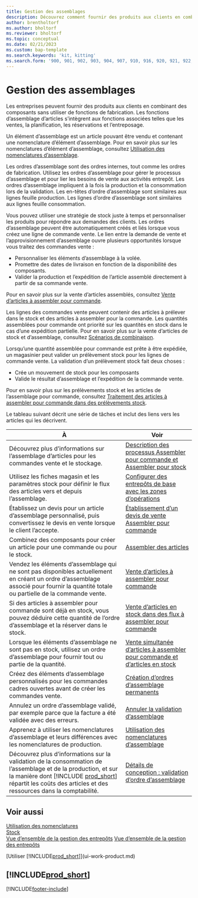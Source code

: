 ```yaml
---
title: Gestion des assemblages
description: Découvrez comment fournir des produits aux clients en combinant des composants dans des processus simples sans utiliser de fonctions de fabrication.
author: brentholtorf
ms.author: bholtorf
ms.reviewer: bholtorf
ms.topic: conceptual
ms.date: 02/21/2023
ms.custom: bap-template
ms.search.keywords: 'kit, kitting'
ms.search.form: '900, 901, 902, 903, 904, 907, 910, 916, 920, 921, 922, 923, 940, 941, 942, 930, 931, 932, 914, 915, 905'
---
```

# Gestion des assemblages

Les entreprises peuvent fournir des produits aux clients en combinant des composants sans utiliser de fonctions de fabrication. Les fonctions d’assemblage d’articles s’intègrent aux fonctions associées telles que les ventes, la planification, les réservations et l’entreposage.  

Un élément d’assemblage est un article pouvant être vendu et contenant une nomenclature d’élément d’assemblage. Pour en savoir plus sur les nomenclatures d’élément d’assemblage, consultez [Utilisation des nomenclatures d’assemblage](assembly-how-work-assembly-boms.md).

Les ordres d’assemblage sont des ordres internes, tout comme les ordres de fabrication. Utilisez les ordres d’assemblage pour gérer le processus d’assemblage et pour lier les besoins de vente aux activités entrepôt. Les ordres d’assemblage impliquent à la fois la production et la consommation lors de la validation. Les en-têtes d’ordre d’assemblage sont similaires aux lignes feuille production. Les lignes d’ordre d’assemblage sont similaires aux lignes feuille consommation.  

Vous pouvez utiliser une stratégie de stock juste à temps et personnaliser les produits pour répondre aux demandes des clients. Les ordres d’assemblage peuvent être automatiquement créés et liés lorsque vous créez une ligne de commande vente. Le lien entre la demande de vente et l’approvisionnement d’assemblage ouvre plusieurs opportunités lorsque vous traitez des commandes vente :

* Personnaliser les éléments d’assemblage à la volée.
* Promettre des dates de livraison en fonction de la disponibilité des composants.
* Valider la production et l’expédition de l’article assemblé directement à partir de sa commande vente.

Pour en savoir plus sur la vente d’articles assemblés, consultez [Vente d’articles à assembler pour commande](assembly-how-to-sell-items-assembled-to-order.md).  

Les lignes des commandes vente peuvent contenir des articles à prélever dans le stock et des articles à assembler pour la commande. Les quantités assemblées pour commande ont priorité sur les quantités en stock dans le cas d’une expédition partielle. Pour en savoir plus sur la vente d’articles de stock et d’assemblage, consultez [Scénarios de combinaison](assembly-assemble-to-order-or-assemble-to-stock.md#combination-scenarios).  

Lorsqu’une quantité assemblée pour commande est prête à être expédiée, un magasinier peut valider un prélèvement stock pour les lignes de commande vente. La validation d’un prélèvement stock fait deux choses :

* Crée un mouvement de stock pour les composants
* Valide le résultat d’assemblage et l’expédition de la commande vente.

Pour en savoir plus sur les prélèvements stock et les articles de l’assemblage pour commande, consultez [Traitement des articles à assembler pour commande dans des prélèvements stock](warehouse-how-to-pick-items-with-inventory-picks.md#handling-assemble-to-order-items-with-inventory-picks).

Le tableau suivant décrit une série de tâches et inclut des liens vers les articles qui les décrivent.

|**À**|**Voir**|  
|------------|-------------|  
|Découvrez plus d’informations sur l’assemblage d’articles pour les commandes vente et le stockage.|[Description des processus Assembler pour commande et Assembler pour stock](assembly-assemble-to-order-or-assemble-to-stock.md)|
|Utilisez les fiches magasin et les paramètres stock pour définir le flux des articles vers et depuis l’assemblage.|[Configurer des entrepôts de base avec les zones d’opérations](warehouse-how-to-set-up-basic-warehouses-with-operations-areas.md)|
|Établissez un devis pour un article d’assemblage personnalisé, puis convertissez le devis en vente lorsque le client l’accepte.|[Établissement d’un devis de vente Assembler pour commande](assembly-how-to-quote-an-assemble-to-order-sale.md)|
|Combinez des composants pour créer un article pour une commande ou pour le stock.|[Assembler des articles](assembly-how-to-assemble-items.md)|  
|Vendez les éléments d’assemblage qui ne sont pas disponibles actuellement en créant un ordre d’assemblage associé pour fournir la quantité totale ou partielle de la commande vente.|[Vente d’articles à assembler pour commande](assembly-how-to-sell-items-assembled-to-order.md)|
|Si des articles à assembler pour commande sont déjà en stock, vous pouvez déduire cette quantité de l’ordre d’assemblage et la réserver dans le stock.|[Vente d’articles en stock dans des flux à assembler pour commande](assembly-how-to-sell-inventory-items-in-assemble-to-order-flows.md)|  
|Lorsque les éléments d’assemblage ne sont pas en stock, utilisez un ordre d’assemblage pour fournir tout ou partie de la quantité.|[Vente simultanée d’articles à assembler pour commande et d’articles en stock](assembly-how-to-sell-assemble-to-order-items-and-inventory-items-together.md)|
|Créez des éléments d’assemblage personnalisés pour les commandes cadres ouvertes avant de créer les commandes vente.|[Création d’ordres d’assemblage permanents](assembly-how-to-create-blanket-assembly-orders.md)|
|Annulez un ordre d’assemblage validé, par exemple parce que la facture a été validée avec des erreurs.|[Annuler la validation d’assemblage](assembly-how-to-undo-assembly-posting.md)|
|Apprenez à utiliser les nomenclatures d’assemblage et leurs différences avec les nomenclatures de production.|[Utilisation des nomenclatures d’assemblage](assembly-how-work-assembly-boms.md)|
|Découvrez plus d’informations sur la validation de la consommation de l’assemblage et de la production, et sur la manière dont [!INCLUDE [prod_short](includes/prod_short.md)] répartit les coûts des articles et des ressources dans la comptabilité.|[Détails de conception : validation d’ordre d’assemblage](design-details-assembly-order-posting.md)|  

## Voir aussi

[Utilisation des nomenclatures](inventory-how-work-BOMs.md)  
[Stock](inventory-manage-inventory.md)  
[Vue d’ensemble de la gestion des entrepôts](design-details-warehouse-management.md)
[Vue d’ensemble de la gestion des entrepôts](design-details-supply-planning.md)  
<!-- [Walkthrough: Planning Supplies Manually](walkthrough-planning-supplies-manually.md)   -->
<!-- [Walkthrough: Selling, Assembling, and Shipping Kits](walkthrough-selling-assembling-and-shipping-kits.md)   -->
[Utiliser [!INCLUDE[prod_short](includes/prod_short.md)]](ui-work-product.md)  

## [!INCLUDE[prod_short](includes/free_trial_md.md)]  

[!INCLUDE[footer-include](includes/footer-banner.md)]
